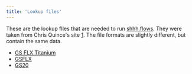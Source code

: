 ```yaml
---
title: 'Lookup files'
---
```

These are the lookup fIles that are needed to run
[shhh.flows](shhh.flows). They were taken from Chris
Quince\'s site
[1](https://userweb.eng.gla.ac.uk/christopher.quince/Software/PyroNoise.html).
The file formats are slightly different, but contain the same data.

-   [ GS FLX Titanium](Media:LookUp_Titanium.zip)
-   [ GSFLX](Media:LookUp_GSFLX.zip)
-   [ GS20](Media:LookUp_GS20.zip)
